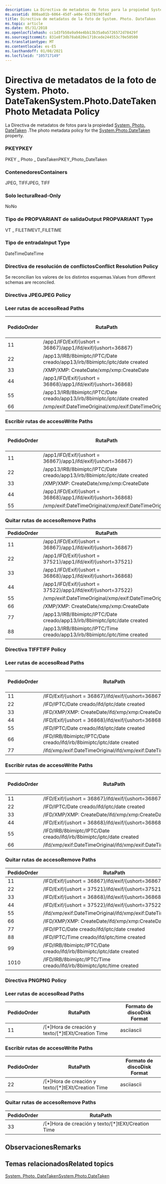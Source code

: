 ```yaml
---
description: La Directiva de metadatos de fotos para la propiedad System. Photo. DateTaken.
ms.assetid: 800aa01b-6064-45df-a40e-6537819df4d7
title: Directiva de metadatos de la foto de System. Photo. DateTaken
ms.topic: article
ms.date: 05/31/2018
ms.openlocfilehash: cc1d3fb50a9a94e4bb13b35a0a5726572d78429f
ms.sourcegitcommit: 831e8f3db78ab820e1710cede244553c70e50500
ms.translationtype: MT
ms.contentlocale: es-ES
ms.lasthandoff: 01/08/2021
ms.locfileid: "105717149"
---
```

# <a name="systemphotodatetaken-photo-metadata-policy"></a><span data-ttu-id="ed76d-103">Directiva de metadatos de la foto de System. Photo. DateTaken</span><span class="sxs-lookup"><span data-stu-id="ed76d-103">System.Photo.DateTaken Photo Metadata Policy</span></span>

<span data-ttu-id="ed76d-104">La Directiva de metadatos de fotos para la propiedad [System. Photo. DateTaken](../properties/props-system-photo-datetaken.md) .</span><span class="sxs-lookup"><span data-stu-id="ed76d-104">The photo metadata policy for the [System.Photo.DateTaken](../properties/props-system-photo-datetaken.md) property.</span></span>

### <a name="pkey"></a><span data-ttu-id="ed76d-105">PKEY</span><span class="sxs-lookup"><span data-stu-id="ed76d-105">PKEY</span></span>

<span data-ttu-id="ed76d-106">PKEY \_ Photo \_ DateTaken</span><span class="sxs-lookup"><span data-stu-id="ed76d-106">PKEY\_Photo\_DateTaken</span></span>

### <a name="containers"></a><span data-ttu-id="ed76d-107">Contenedores</span><span class="sxs-lookup"><span data-stu-id="ed76d-107">Containers</span></span>

<span data-ttu-id="ed76d-108">JPEG, TIFF</span><span class="sxs-lookup"><span data-stu-id="ed76d-108">JPEG, TIFF</span></span>

### <a name="read-only"></a><span data-ttu-id="ed76d-109">Solo lectura</span><span class="sxs-lookup"><span data-stu-id="ed76d-109">Read-Only</span></span>

<span data-ttu-id="ed76d-110">No</span><span class="sxs-lookup"><span data-stu-id="ed76d-110">No</span></span>

### <a name="output-propvariant-type"></a><span data-ttu-id="ed76d-111">Tipo de PROPVARIANT de salida</span><span class="sxs-lookup"><span data-stu-id="ed76d-111">Output PROPVARIANT Type</span></span>

<span data-ttu-id="ed76d-112">VT \_ FILETIME</span><span class="sxs-lookup"><span data-stu-id="ed76d-112">VT\_FILETIME</span></span>

### <a name="input-type"></a><span data-ttu-id="ed76d-113">Tipo de entrada</span><span class="sxs-lookup"><span data-stu-id="ed76d-113">Input Type</span></span>

<span data-ttu-id="ed76d-114">DateTime</span><span class="sxs-lookup"><span data-stu-id="ed76d-114">DateTime</span></span>

### <a name="conflict-resolution-policy"></a><span data-ttu-id="ed76d-115">Directiva de resolución de conflictos</span><span class="sxs-lookup"><span data-stu-id="ed76d-115">Conflict Resolution Policy</span></span>

<span data-ttu-id="ed76d-116">Se reconcilian los valores de los distintos esquemas.</span><span class="sxs-lookup"><span data-stu-id="ed76d-116">Values from different schemas are reconciled.</span></span>

### <a name="jpeg-policy"></a><span data-ttu-id="ed76d-117">Directiva JPEG</span><span class="sxs-lookup"><span data-stu-id="ed76d-117">JPEG Policy</span></span>

### <a name="read-paths"></a><span data-ttu-id="ed76d-118">Leer rutas de acceso</span><span class="sxs-lookup"><span data-stu-id="ed76d-118">Read Paths</span></span>



| <span data-ttu-id="ed76d-119">Pedido</span><span class="sxs-lookup"><span data-stu-id="ed76d-119">Order</span></span> | <span data-ttu-id="ed76d-120">Ruta</span><span class="sxs-lookup"><span data-stu-id="ed76d-120">Path</span></span>                                  | <span data-ttu-id="ed76d-121">Formato de disco</span><span class="sxs-lookup"><span data-stu-id="ed76d-121">Disk Format</span></span> |
|-------|---------------------------------------|-------------|
| <span data-ttu-id="ed76d-122">1</span><span class="sxs-lookup"><span data-stu-id="ed76d-122">1</span></span>     | <span data-ttu-id="ed76d-123">/app1/IFD/Exif/{ushort = 36867}</span><span class="sxs-lookup"><span data-stu-id="ed76d-123">/app1/ifd/exif/{ushort=36867}</span></span>         | <span data-ttu-id="ed76d-124">ascii</span><span class="sxs-lookup"><span data-stu-id="ed76d-124">ascii</span></span>       |
| <span data-ttu-id="ed76d-125">2</span><span class="sxs-lookup"><span data-stu-id="ed76d-125">2</span></span>     | <span data-ttu-id="ed76d-126">/app13/IRB/8bimiptc/IPTC/Date creado</span><span class="sxs-lookup"><span data-stu-id="ed76d-126">/app13/irb/8bimiptc/iptc/date created</span></span> | <span data-ttu-id="ed76d-127">unicode</span><span class="sxs-lookup"><span data-stu-id="ed76d-127">unicode</span></span>     |
| <span data-ttu-id="ed76d-128">3</span><span class="sxs-lookup"><span data-stu-id="ed76d-128">3</span></span>     | <span data-ttu-id="ed76d-129">/XMP/XMP: CreateDate</span><span class="sxs-lookup"><span data-stu-id="ed76d-129">/xmp/xmp:CreateDate</span></span>                   | <span data-ttu-id="ed76d-130">unicode</span><span class="sxs-lookup"><span data-stu-id="ed76d-130">unicode</span></span>     |
| <span data-ttu-id="ed76d-131">4</span><span class="sxs-lookup"><span data-stu-id="ed76d-131">4</span></span>     | <span data-ttu-id="ed76d-132">/app1/IFD/Exif/{ushort = 36868}</span><span class="sxs-lookup"><span data-stu-id="ed76d-132">/app1/ifd/exif/{ushort=36868}</span></span>         | <span data-ttu-id="ed76d-133">ascii</span><span class="sxs-lookup"><span data-stu-id="ed76d-133">ascii</span></span>       |
| <span data-ttu-id="ed76d-134">5</span><span class="sxs-lookup"><span data-stu-id="ed76d-134">5</span></span>     | <span data-ttu-id="ed76d-135">/app13/IRB/8bimiptc/IPTC/Date creado</span><span class="sxs-lookup"><span data-stu-id="ed76d-135">/app13/irb/8bimiptc/iptc/date created</span></span> | <span data-ttu-id="ed76d-136">unicode</span><span class="sxs-lookup"><span data-stu-id="ed76d-136">unicode</span></span>     |
| <span data-ttu-id="ed76d-137">6</span><span class="sxs-lookup"><span data-stu-id="ed76d-137">6</span></span>     | <span data-ttu-id="ed76d-138">/xmp/exif:DateTimeOriginal</span><span class="sxs-lookup"><span data-stu-id="ed76d-138">/xmp/exif:DateTimeOriginal</span></span>            | <span data-ttu-id="ed76d-139">unicode</span><span class="sxs-lookup"><span data-stu-id="ed76d-139">unicode</span></span>     |



 

### <a name="write-paths"></a><span data-ttu-id="ed76d-140">Escribir rutas de acceso</span><span class="sxs-lookup"><span data-stu-id="ed76d-140">Write Paths</span></span>



| <span data-ttu-id="ed76d-141">Pedido</span><span class="sxs-lookup"><span data-stu-id="ed76d-141">Order</span></span> | <span data-ttu-id="ed76d-142">Ruta</span><span class="sxs-lookup"><span data-stu-id="ed76d-142">Path</span></span>                                  | <span data-ttu-id="ed76d-143">Formato de disco</span><span class="sxs-lookup"><span data-stu-id="ed76d-143">Disk Format</span></span> |
|-------|---------------------------------------|-------------|
| <span data-ttu-id="ed76d-144">1</span><span class="sxs-lookup"><span data-stu-id="ed76d-144">1</span></span>     | <span data-ttu-id="ed76d-145">/app1/IFD/Exif/{ushort = 36867}</span><span class="sxs-lookup"><span data-stu-id="ed76d-145">/app1/ifd/exif/{ushort=36867}</span></span>         | <span data-ttu-id="ed76d-146">ascii</span><span class="sxs-lookup"><span data-stu-id="ed76d-146">ascii</span></span>       |
| <span data-ttu-id="ed76d-147">2</span><span class="sxs-lookup"><span data-stu-id="ed76d-147">2</span></span>     | <span data-ttu-id="ed76d-148">/app13/IRB/8bimiptc/IPTC/Date creado</span><span class="sxs-lookup"><span data-stu-id="ed76d-148">/app13/irb/8bimiptc/iptc/date created</span></span> | <span data-ttu-id="ed76d-149">unicode</span><span class="sxs-lookup"><span data-stu-id="ed76d-149">unicode</span></span>     |
| <span data-ttu-id="ed76d-150">3</span><span class="sxs-lookup"><span data-stu-id="ed76d-150">3</span></span>     | <span data-ttu-id="ed76d-151">/XMP/XMP: CreateDate</span><span class="sxs-lookup"><span data-stu-id="ed76d-151">/xmp/xmp:CreateDate</span></span>                   | <span data-ttu-id="ed76d-152">unicode</span><span class="sxs-lookup"><span data-stu-id="ed76d-152">unicode</span></span>     |
| <span data-ttu-id="ed76d-153">4</span><span class="sxs-lookup"><span data-stu-id="ed76d-153">4</span></span>     | <span data-ttu-id="ed76d-154">/app1/IFD/Exif/{ushort = 36868}</span><span class="sxs-lookup"><span data-stu-id="ed76d-154">/app1/ifd/exif/{ushort=36868}</span></span>         | <span data-ttu-id="ed76d-155">ascii</span><span class="sxs-lookup"><span data-stu-id="ed76d-155">ascii</span></span>       |
| <span data-ttu-id="ed76d-156">5</span><span class="sxs-lookup"><span data-stu-id="ed76d-156">5</span></span>     | <span data-ttu-id="ed76d-157">/xmp/exif:DateTimeOriginal</span><span class="sxs-lookup"><span data-stu-id="ed76d-157">/xmp/exif:DateTimeOriginal</span></span>            | <span data-ttu-id="ed76d-158">unicode</span><span class="sxs-lookup"><span data-stu-id="ed76d-158">unicode</span></span>     |



 

### <a name="remove-paths"></a><span data-ttu-id="ed76d-159">Quitar rutas de acceso</span><span class="sxs-lookup"><span data-stu-id="ed76d-159">Remove Paths</span></span>



| <span data-ttu-id="ed76d-160">Pedido</span><span class="sxs-lookup"><span data-stu-id="ed76d-160">Order</span></span> | <span data-ttu-id="ed76d-161">Ruta</span><span class="sxs-lookup"><span data-stu-id="ed76d-161">Path</span></span>                                  |
|-------|---------------------------------------|
| <span data-ttu-id="ed76d-162">1</span><span class="sxs-lookup"><span data-stu-id="ed76d-162">1</span></span>     | <span data-ttu-id="ed76d-163">/app1/IFD/Exif/{ushort = 36867}</span><span class="sxs-lookup"><span data-stu-id="ed76d-163">/app1/ifd/exif/{ushort=36867}</span></span>         |
| <span data-ttu-id="ed76d-164">2</span><span class="sxs-lookup"><span data-stu-id="ed76d-164">2</span></span>     | <span data-ttu-id="ed76d-165">/app1/IFD/Exif/{ushort = 37521}</span><span class="sxs-lookup"><span data-stu-id="ed76d-165">/app1/ifd/exif/{ushort=37521}</span></span>         |
| <span data-ttu-id="ed76d-166">3</span><span class="sxs-lookup"><span data-stu-id="ed76d-166">3</span></span>     | <span data-ttu-id="ed76d-167">/app1/IFD/Exif/{ushort = 36868}</span><span class="sxs-lookup"><span data-stu-id="ed76d-167">/app1/ifd/exif/{ushort=36868}</span></span>         |
| <span data-ttu-id="ed76d-168">4</span><span class="sxs-lookup"><span data-stu-id="ed76d-168">4</span></span>     | <span data-ttu-id="ed76d-169">/app1/IFD/Exif/{ushort = 37522}</span><span class="sxs-lookup"><span data-stu-id="ed76d-169">/app1/ifd/exif/{ushort=37522}</span></span>         |
| <span data-ttu-id="ed76d-170">5</span><span class="sxs-lookup"><span data-stu-id="ed76d-170">5</span></span>     | <span data-ttu-id="ed76d-171">/xmp/exif:DateTimeOriginal</span><span class="sxs-lookup"><span data-stu-id="ed76d-171">/xmp/exif:DateTimeOriginal</span></span>            |
| <span data-ttu-id="ed76d-172">6</span><span class="sxs-lookup"><span data-stu-id="ed76d-172">6</span></span>     | <span data-ttu-id="ed76d-173">/XMP/XMP: CreateDate</span><span class="sxs-lookup"><span data-stu-id="ed76d-173">/xmp/xmp:CreateDate</span></span>                   |
| <span data-ttu-id="ed76d-174">7</span><span class="sxs-lookup"><span data-stu-id="ed76d-174">7</span></span>     | <span data-ttu-id="ed76d-175">/app13/IRB/8bimiptc/IPTC/Date creado</span><span class="sxs-lookup"><span data-stu-id="ed76d-175">/app13/irb/8bimiptc/iptc/date created</span></span> |
| <span data-ttu-id="ed76d-176">8</span><span class="sxs-lookup"><span data-stu-id="ed76d-176">8</span></span>     | <span data-ttu-id="ed76d-177">/app13/IRB/8bimiptc/IPTC/Time creado</span><span class="sxs-lookup"><span data-stu-id="ed76d-177">/app13/irb/8bimiptc/iptc/time created</span></span> |



 

### <a name="tiff-policy"></a><span data-ttu-id="ed76d-178">Directiva TIFF</span><span class="sxs-lookup"><span data-stu-id="ed76d-178">TIFF Policy</span></span>

### <a name="read-paths"></a><span data-ttu-id="ed76d-179">Leer rutas de acceso</span><span class="sxs-lookup"><span data-stu-id="ed76d-179">Read Paths</span></span>



| <span data-ttu-id="ed76d-180">Pedido</span><span class="sxs-lookup"><span data-stu-id="ed76d-180">Order</span></span> | <span data-ttu-id="ed76d-181">Ruta</span><span class="sxs-lookup"><span data-stu-id="ed76d-181">Path</span></span>                                | <span data-ttu-id="ed76d-182">Formato de disco</span><span class="sxs-lookup"><span data-stu-id="ed76d-182">Disk Format</span></span> |
|-------|-------------------------------------|-------------|
| <span data-ttu-id="ed76d-183">1</span><span class="sxs-lookup"><span data-stu-id="ed76d-183">1</span></span>     | <span data-ttu-id="ed76d-184">/IFD/Exif/{ushort = 36867}</span><span class="sxs-lookup"><span data-stu-id="ed76d-184">/ifd/exif/{ushort=36867}</span></span>            | <span data-ttu-id="ed76d-185">ascii</span><span class="sxs-lookup"><span data-stu-id="ed76d-185">ascii</span></span>       |
| <span data-ttu-id="ed76d-186">2</span><span class="sxs-lookup"><span data-stu-id="ed76d-186">2</span></span>     | <span data-ttu-id="ed76d-187">/IFD/IPTC/Date creado</span><span class="sxs-lookup"><span data-stu-id="ed76d-187">/ifd/iptc/date created</span></span>              | <span data-ttu-id="ed76d-188">unicode</span><span class="sxs-lookup"><span data-stu-id="ed76d-188">unicode</span></span>     |
| <span data-ttu-id="ed76d-189">3</span><span class="sxs-lookup"><span data-stu-id="ed76d-189">3</span></span>     | <span data-ttu-id="ed76d-190">/IFD/XMP/XMP: CreateDate</span><span class="sxs-lookup"><span data-stu-id="ed76d-190">/ifd/xmp/xmp:CreateDate</span></span>             | <span data-ttu-id="ed76d-191">unicode</span><span class="sxs-lookup"><span data-stu-id="ed76d-191">unicode</span></span>     |
| <span data-ttu-id="ed76d-192">4</span><span class="sxs-lookup"><span data-stu-id="ed76d-192">4</span></span>     | <span data-ttu-id="ed76d-193">/IFD/Exif/{ushort = 36868}</span><span class="sxs-lookup"><span data-stu-id="ed76d-193">/ifd/exif/{ushort=36868}</span></span>            | <span data-ttu-id="ed76d-194">ascii</span><span class="sxs-lookup"><span data-stu-id="ed76d-194">ascii</span></span>       |
| <span data-ttu-id="ed76d-195">5</span><span class="sxs-lookup"><span data-stu-id="ed76d-195">5</span></span>     | <span data-ttu-id="ed76d-196">/IFD/IPTC/Date creado</span><span class="sxs-lookup"><span data-stu-id="ed76d-196">/ifd/iptc/date created</span></span>              | <span data-ttu-id="ed76d-197">unicode</span><span class="sxs-lookup"><span data-stu-id="ed76d-197">unicode</span></span>     |
| <span data-ttu-id="ed76d-198">6</span><span class="sxs-lookup"><span data-stu-id="ed76d-198">6</span></span>     | <span data-ttu-id="ed76d-199">/IFD/IRB/8bimiptc/IPTC/Date creado</span><span class="sxs-lookup"><span data-stu-id="ed76d-199">/ifd/irb/8bimiptc/iptc/date created</span></span> | <span data-ttu-id="ed76d-200">unicode</span><span class="sxs-lookup"><span data-stu-id="ed76d-200">unicode</span></span>     |
| <span data-ttu-id="ed76d-201">7</span><span class="sxs-lookup"><span data-stu-id="ed76d-201">7</span></span>     | <span data-ttu-id="ed76d-202">/ifd/xmp/exif:DateTimeOriginal</span><span class="sxs-lookup"><span data-stu-id="ed76d-202">/ifd/xmp/exif:DateTimeOriginal</span></span>      | <span data-ttu-id="ed76d-203">unicode</span><span class="sxs-lookup"><span data-stu-id="ed76d-203">unicode</span></span>     |



 

### <a name="write-paths"></a><span data-ttu-id="ed76d-204">Escribir rutas de acceso</span><span class="sxs-lookup"><span data-stu-id="ed76d-204">Write Paths</span></span>



| <span data-ttu-id="ed76d-205">Pedido</span><span class="sxs-lookup"><span data-stu-id="ed76d-205">Order</span></span> | <span data-ttu-id="ed76d-206">Ruta</span><span class="sxs-lookup"><span data-stu-id="ed76d-206">Path</span></span>                                | <span data-ttu-id="ed76d-207">Formato de disco</span><span class="sxs-lookup"><span data-stu-id="ed76d-207">Disk Format</span></span> |
|-------|-------------------------------------|-------------|
| <span data-ttu-id="ed76d-208">1</span><span class="sxs-lookup"><span data-stu-id="ed76d-208">1</span></span>     | <span data-ttu-id="ed76d-209">/IFD/Exif/{ushort = 36867}</span><span class="sxs-lookup"><span data-stu-id="ed76d-209">/ifd/exif/{ushort=36867}</span></span>            | <span data-ttu-id="ed76d-210">ascii</span><span class="sxs-lookup"><span data-stu-id="ed76d-210">ascii</span></span>       |
| <span data-ttu-id="ed76d-211">2</span><span class="sxs-lookup"><span data-stu-id="ed76d-211">2</span></span>     | <span data-ttu-id="ed76d-212">/IFD/IPTC/Date creado</span><span class="sxs-lookup"><span data-stu-id="ed76d-212">/ifd/iptc/date created</span></span>              | <span data-ttu-id="ed76d-213">unicode</span><span class="sxs-lookup"><span data-stu-id="ed76d-213">unicode</span></span>     |
| <span data-ttu-id="ed76d-214">3</span><span class="sxs-lookup"><span data-stu-id="ed76d-214">3</span></span>     | <span data-ttu-id="ed76d-215">/IFD/XMP/XMP: CreateDate</span><span class="sxs-lookup"><span data-stu-id="ed76d-215">/ifd/xmp/xmp:CreateDate</span></span>             | <span data-ttu-id="ed76d-216">unicode</span><span class="sxs-lookup"><span data-stu-id="ed76d-216">unicode</span></span>     |
| <span data-ttu-id="ed76d-217">4</span><span class="sxs-lookup"><span data-stu-id="ed76d-217">4</span></span>     | <span data-ttu-id="ed76d-218">/IFD/Exif/{ushort = 36868}</span><span class="sxs-lookup"><span data-stu-id="ed76d-218">/ifd/exif/{ushort=36868}</span></span>            | <span data-ttu-id="ed76d-219">ascii</span><span class="sxs-lookup"><span data-stu-id="ed76d-219">ascii</span></span>       |
| <span data-ttu-id="ed76d-220">5</span><span class="sxs-lookup"><span data-stu-id="ed76d-220">5</span></span>     | <span data-ttu-id="ed76d-221">/IFD/IRB/8bimiptc/IPTC/Date creado</span><span class="sxs-lookup"><span data-stu-id="ed76d-221">/ifd/irb/8bimiptc/iptc/date created</span></span> | <span data-ttu-id="ed76d-222">unicode</span><span class="sxs-lookup"><span data-stu-id="ed76d-222">unicode</span></span>     |
| <span data-ttu-id="ed76d-223">6</span><span class="sxs-lookup"><span data-stu-id="ed76d-223">6</span></span>     | <span data-ttu-id="ed76d-224">/ifd/xmp/exif:DateTimeOriginal</span><span class="sxs-lookup"><span data-stu-id="ed76d-224">/ifd/xmp/exif:DateTimeOriginal</span></span>      | <span data-ttu-id="ed76d-225">unicode</span><span class="sxs-lookup"><span data-stu-id="ed76d-225">unicode</span></span>     |



 

### <a name="remove-paths"></a><span data-ttu-id="ed76d-226">Quitar rutas de acceso</span><span class="sxs-lookup"><span data-stu-id="ed76d-226">Remove Paths</span></span>



| <span data-ttu-id="ed76d-227">Pedido</span><span class="sxs-lookup"><span data-stu-id="ed76d-227">Order</span></span> | <span data-ttu-id="ed76d-228">Ruta</span><span class="sxs-lookup"><span data-stu-id="ed76d-228">Path</span></span>                                |
|-------|-------------------------------------|
| <span data-ttu-id="ed76d-229">1</span><span class="sxs-lookup"><span data-stu-id="ed76d-229">1</span></span>     | <span data-ttu-id="ed76d-230">/IFD/Exif/{ushort = 36867}</span><span class="sxs-lookup"><span data-stu-id="ed76d-230">/ifd/exif/{ushort=36867}</span></span>            |
| <span data-ttu-id="ed76d-231">2</span><span class="sxs-lookup"><span data-stu-id="ed76d-231">2</span></span>     | <span data-ttu-id="ed76d-232">/IFD/Exif/{ushort = 37521}</span><span class="sxs-lookup"><span data-stu-id="ed76d-232">/ifd/exif/{ushort=37521}</span></span>            |
| <span data-ttu-id="ed76d-233">3</span><span class="sxs-lookup"><span data-stu-id="ed76d-233">3</span></span>     | <span data-ttu-id="ed76d-234">/IFD/Exif/{ushort = 36868}</span><span class="sxs-lookup"><span data-stu-id="ed76d-234">/ifd/exif/{ushort=36868}</span></span>            |
| <span data-ttu-id="ed76d-235">4</span><span class="sxs-lookup"><span data-stu-id="ed76d-235">4</span></span>     | <span data-ttu-id="ed76d-236">/IFD/Exif/{ushort = 37522}</span><span class="sxs-lookup"><span data-stu-id="ed76d-236">/ifd/exif/{ushort=37522}</span></span>            |
| <span data-ttu-id="ed76d-237">5</span><span class="sxs-lookup"><span data-stu-id="ed76d-237">5</span></span>     | <span data-ttu-id="ed76d-238">/ifd/xmp/exif:DateTimeOriginal</span><span class="sxs-lookup"><span data-stu-id="ed76d-238">/ifd/xmp/exif:DateTimeOriginal</span></span>      |
| <span data-ttu-id="ed76d-239">6</span><span class="sxs-lookup"><span data-stu-id="ed76d-239">6</span></span>     | <span data-ttu-id="ed76d-240">/IFD/XMP/XMP: CreateDate</span><span class="sxs-lookup"><span data-stu-id="ed76d-240">/ifd/xmp/xmp:CreateDate</span></span>             |
| <span data-ttu-id="ed76d-241">7</span><span class="sxs-lookup"><span data-stu-id="ed76d-241">7</span></span>     | <span data-ttu-id="ed76d-242">/IFD/IPTC/Date creado</span><span class="sxs-lookup"><span data-stu-id="ed76d-242">/ifd/iptc/date created</span></span>              |
| <span data-ttu-id="ed76d-243">8</span><span class="sxs-lookup"><span data-stu-id="ed76d-243">8</span></span>     | <span data-ttu-id="ed76d-244">/IFD/IPTC/Time creado</span><span class="sxs-lookup"><span data-stu-id="ed76d-244">/ifd/iptc/time created</span></span>              |
| <span data-ttu-id="ed76d-245">9</span><span class="sxs-lookup"><span data-stu-id="ed76d-245">9</span></span>     | <span data-ttu-id="ed76d-246">/IFD/IRB/8bimiptc/IPTC/Date creado</span><span class="sxs-lookup"><span data-stu-id="ed76d-246">/ifd/irb/8bimiptc/iptc/date created</span></span> |
| <span data-ttu-id="ed76d-247">10</span><span class="sxs-lookup"><span data-stu-id="ed76d-247">10</span></span>    | <span data-ttu-id="ed76d-248">/IFD/IRB/8bimiptc/IPTC/Time creado</span><span class="sxs-lookup"><span data-stu-id="ed76d-248">/ifd/irb/8bimiptc/iptc/time created</span></span> |



 

### <a name="png-policy"></a><span data-ttu-id="ed76d-249">Directiva PNG</span><span class="sxs-lookup"><span data-stu-id="ed76d-249">PNG Policy</span></span>

### <a name="read-paths"></a><span data-ttu-id="ed76d-250">Leer rutas de acceso</span><span class="sxs-lookup"><span data-stu-id="ed76d-250">Read Paths</span></span>



| <span data-ttu-id="ed76d-251">Pedido</span><span class="sxs-lookup"><span data-stu-id="ed76d-251">Order</span></span> | <span data-ttu-id="ed76d-252">Ruta</span><span class="sxs-lookup"><span data-stu-id="ed76d-252">Path</span></span>                      | <span data-ttu-id="ed76d-253">Formato de disco</span><span class="sxs-lookup"><span data-stu-id="ed76d-253">Disk Format</span></span> |
|-------|---------------------------|-------------|
| <span data-ttu-id="ed76d-254">1</span><span class="sxs-lookup"><span data-stu-id="ed76d-254">1</span></span>     | <span data-ttu-id="ed76d-255">/\[\*\]Hora de creación y texto</span><span class="sxs-lookup"><span data-stu-id="ed76d-255">/\[\*\]tEXt/Creation Time</span></span> | <span data-ttu-id="ed76d-256">ascii</span><span class="sxs-lookup"><span data-stu-id="ed76d-256">ascii</span></span>       |



 

### <a name="write-paths"></a><span data-ttu-id="ed76d-257">Escribir rutas de acceso</span><span class="sxs-lookup"><span data-stu-id="ed76d-257">Write Paths</span></span>



| <span data-ttu-id="ed76d-258">Pedido</span><span class="sxs-lookup"><span data-stu-id="ed76d-258">Order</span></span> | <span data-ttu-id="ed76d-259">Ruta</span><span class="sxs-lookup"><span data-stu-id="ed76d-259">Path</span></span>                      | <span data-ttu-id="ed76d-260">Formato de disco</span><span class="sxs-lookup"><span data-stu-id="ed76d-260">Disk Format</span></span> |
|-------|---------------------------|-------------|
| <span data-ttu-id="ed76d-261">2</span><span class="sxs-lookup"><span data-stu-id="ed76d-261">2</span></span>     | <span data-ttu-id="ed76d-262">/\[\*\]Hora de creación y texto</span><span class="sxs-lookup"><span data-stu-id="ed76d-262">/\[\*\]tEXt/Creation Time</span></span> | <span data-ttu-id="ed76d-263">ascii</span><span class="sxs-lookup"><span data-stu-id="ed76d-263">ascii</span></span>       |



 

### <a name="remove-paths"></a><span data-ttu-id="ed76d-264">Quitar rutas de acceso</span><span class="sxs-lookup"><span data-stu-id="ed76d-264">Remove Paths</span></span>



| <span data-ttu-id="ed76d-265">Pedido</span><span class="sxs-lookup"><span data-stu-id="ed76d-265">Order</span></span> | <span data-ttu-id="ed76d-266">Ruta</span><span class="sxs-lookup"><span data-stu-id="ed76d-266">Path</span></span>                      |
|-------|---------------------------|
| <span data-ttu-id="ed76d-267">3</span><span class="sxs-lookup"><span data-stu-id="ed76d-267">3</span></span>     | <span data-ttu-id="ed76d-268">/\[\*\]Hora de creación y texto</span><span class="sxs-lookup"><span data-stu-id="ed76d-268">/\[\*\]tEXt/Creation Time</span></span> |



 

## <a name="remarks"></a><span data-ttu-id="ed76d-269">Observaciones</span><span class="sxs-lookup"><span data-stu-id="ed76d-269">Remarks</span></span>

## <a name="related-topics"></a><span data-ttu-id="ed76d-270">Temas relacionados</span><span class="sxs-lookup"><span data-stu-id="ed76d-270">Related topics</span></span>

<dl> <dt>

[<span data-ttu-id="ed76d-271">System. Photo. DateTaken</span><span class="sxs-lookup"><span data-stu-id="ed76d-271">System.Photo.DateTaken</span></span>](../properties/props-system-photo-datetaken.md)
</dt> </dl>

 

 
